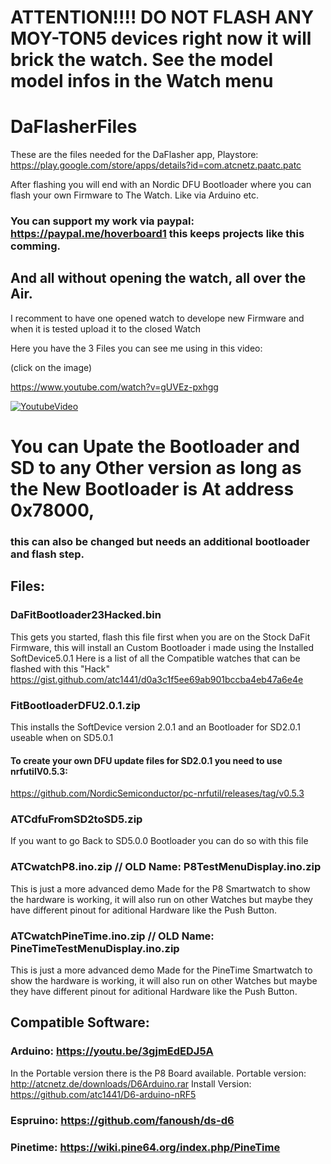 # ATTENTION!!!! DO NOT FLASH ANY MOY-TON5 devices right now it will brick the watch. See the model model infos in the Watch menu

# DaFlasherFiles

These are the files needed for the DaFlasher app, Playstore: 
https://play.google.com/store/apps/details?id=com.atcnetz.paatc.patc

After flashing you will end with an Nordic DFU Bootloader where you can flash your own Firmware to The Watch.
Like via Arduino etc. 


### You can support my work via paypal: https://paypal.me/hoverboard1 this keeps projects like this comming.

## And all without opening the watch, all over the Air.
I recomment to have one opened watch to develope new Firmware and when it is tested upload it to the closed Watch

Here you have the 3 Files you can see me using in this video:

(click on the image)

https://www.youtube.com/watch?v=gUVEz-pxhgg

[![YoutubeVideo](https://img.youtube.com/vi/gUVEz-pxhgg/0.jpg)](https://www.youtube.com/watch?v=gUVEz-pxhgg)


# You can Upate the Bootloader and SD to any Other version as long as the New Bootloader is At address 0x78000, 
### this can also be changed but needs an additional bootloader and flash step.


## Files:

### DaFitBootloader23Hacked.bin
This gets you started, flash this file first when you are on the Stock DaFit Firmware, 
this will install an Custom Bootloader i made using the Installed SoftDevice5.0.1
Here is a list of all the Compatible watches that can be flashed with this "Hack"
https://gist.github.com/atc1441/d0a3c1f5ee69ab901bccba4eb47a6e4e

### FitBootloaderDFU2.0.1.zip
This installs the SoftDevice version 2.0.1 and an Bootloader for SD2.0.1 useable when on SD5.0.1
#### To create your own DFU update files for SD2.0.1 you need to use nrfutilV0.5.3:
https://github.com/NordicSemiconductor/pc-nrfutil/releases/tag/v0.5.3

### ATCdfuFromSD2toSD5.zip
If you want to go Back to SD5.0.0 Bootloader you can do so with this file

### ATCwatchP8.ino.zip // OLD Name: P8TestMenuDisplay.ino.zip
This is just a more advanced demo Made for the P8 Smartwatch to show the hardware is working,
it will also run on other Watches but maybe they have different pinout for aditional Hardware like the Push Button.

### ATCwatchPineTime.ino.zip // OLD Name: PineTimeTestMenuDisplay.ino.zip
This is just a more advanced demo Made for the PineTime Smartwatch to show the hardware is working,
it will also run on other Watches but maybe they have different pinout for aditional Hardware like the Push Button.


## Compatible Software:

### Arduino: https://youtu.be/3gjmEdEDJ5A 
In the Portable version there is the P8 Board available.
Portable version: http://atcnetz.de/downloads/D6Arduino.rar 
Install Version: https://github.com/atc1441/D6-arduino-nRF5
### Espruino: https://github.com/fanoush/ds-d6
### Pinetime: https://wiki.pine64.org/index.php/PineTime
